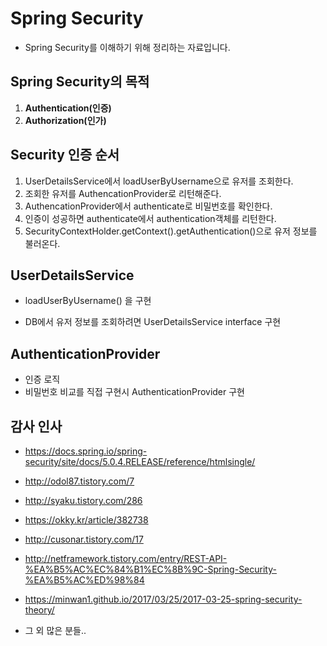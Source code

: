 # Spring Security

* Spring Security를 이해하기 위해 정리하는 자료입니다.

## Spring Security의 목적

1. **Authentication(인증)**
2. **Authorization(인가)**

## Security 인증 순서

1. UserDetailsService에서 loadUserByUsername으로 유저를 조회한다.
2. 조회한 유저를 AuthencationProvider로 리턴해준다.
3. AuthencationProvider에서 authenticate로 비밀번호를 확인한다.
4. 인증이 성공하면 authenticate에서 authentication객체를 리턴한다.
5.  SecurityContextHolder.getContext().getAuthentication()으로 유저 정보를 불러온다.

## UserDetailsService

* loadUserByUsername() 을 구현


* DB에서 유저 정보를 조회하려면 UserDetailsService interface 구현

## AuthenticationProvider

* 인증 로직
* 비밀번호 비교를 직접 구현시 AuthenticationProvider 구현

## 감사 인사

* https://docs.spring.io/spring-security/site/docs/5.0.4.RELEASE/reference/htmlsingle/


* http://odol87.tistory.com/7
* http://syaku.tistory.com/286
* https://okky.kr/article/382738
* http://cusonar.tistory.com/17
* http://netframework.tistory.com/entry/REST-API-%EA%B5%AC%EC%84%B1%EC%8B%9C-Spring-Security-%EA%B5%AC%ED%98%84
* https://minwan1.github.io/2017/03/25/2017-03-25-spring-security-theory/
* 그 외 많은 분들..